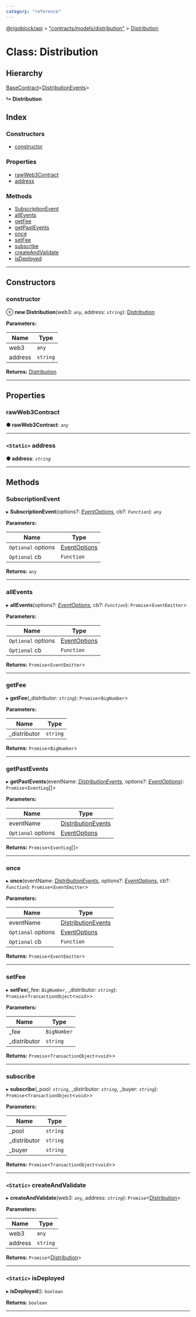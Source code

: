 ```yaml
---
category: "reference"
---
```



[@rigoblock/api](../README.md) > ["contracts/models/distribution"](../modules/_contracts_models_distribution_.md) > [Distribution](../classes/_contracts_models_distribution_.distribution.md)

# Class: Distribution

## Hierarchy

 [BaseContract](_contracts_basecontract_.basecontract.md)<[DistributionEvents](../enums/_contracts_models_distribution_.distributionevents.md)>

**↳ Distribution**

## Index

### Constructors

* [constructor](_contracts_models_distribution_.distribution.md#constructor)

### Properties

* [rawWeb3Contract](_contracts_models_distribution_.distribution.md#rawweb3contract)
* [address](_contracts_models_distribution_.distribution.md#address)

### Methods

* [SubscriptionEvent](_contracts_models_distribution_.distribution.md#subscriptionevent)
* [allEvents](_contracts_models_distribution_.distribution.md#allevents)
* [getFee](_contracts_models_distribution_.distribution.md#getfee)
* [getPastEvents](_contracts_models_distribution_.distribution.md#getpastevents)
* [once](_contracts_models_distribution_.distribution.md#once)
* [setFee](_contracts_models_distribution_.distribution.md#setfee)
* [subscribe](_contracts_models_distribution_.distribution.md#subscribe)
* [createAndValidate](_contracts_models_distribution_.distribution.md#createandvalidate)
* [isDeployed](_contracts_models_distribution_.distribution.md#isdeployed)

---

## Constructors

<a id="constructor"></a>

###  constructor

⊕ **new Distribution**(web3: *`any`*, address: *`string`*): [Distribution](_contracts_models_distribution_.distribution.md)

**Parameters:**

| Name | Type |
| ------ | ------ |
| web3 | `any` |
| address | `string` |

**Returns:** [Distribution](_contracts_models_distribution_.distribution.md)

___

## Properties

<a id="rawweb3contract"></a>

###  rawWeb3Contract

**● rawWeb3Contract**: *`any`*

___
<a id="address"></a>

### `<Static>` address

**● address**: *`string`*

___

## Methods

<a id="subscriptionevent"></a>

###  SubscriptionEvent

▸ **SubscriptionEvent**(options?: *[EventOptions](../interfaces/_contracts_basecontract_.eventoptions.md)*, cb?: *`Function`*): `any`

**Parameters:**

| Name | Type |
| ------ | ------ |
| `Optional` options | [EventOptions](../interfaces/_contracts_basecontract_.eventoptions.md) |
| `Optional` cb | `Function` |

**Returns:** `any`

___
<a id="allevents"></a>

###  allEvents

▸ **allEvents**(options?: *[EventOptions](../interfaces/_contracts_basecontract_.eventoptions.md)*, cb?: *`Function`*): `Promise`<`EventEmitter`>

**Parameters:**

| Name | Type |
| ------ | ------ |
| `Optional` options | [EventOptions](../interfaces/_contracts_basecontract_.eventoptions.md) |
| `Optional` cb | `Function` |

**Returns:** `Promise`<`EventEmitter`>

___
<a id="getfee"></a>

###  getFee

▸ **getFee**(_distributor: *`string`*): `Promise`<`BigNumber`>

**Parameters:**

| Name | Type |
| ------ | ------ |
| _distributor | `string` |

**Returns:** `Promise`<`BigNumber`>

___
<a id="getpastevents"></a>

###  getPastEvents

▸ **getPastEvents**(eventName: *[DistributionEvents](../enums/_contracts_models_distribution_.distributionevents.md)*, options?: *[EventOptions](../interfaces/_contracts_basecontract_.eventoptions.md)*): `Promise`<`EventLog`[]>

**Parameters:**

| Name | Type |
| ------ | ------ |
| eventName | [DistributionEvents](../enums/_contracts_models_distribution_.distributionevents.md) |
| `Optional` options | [EventOptions](../interfaces/_contracts_basecontract_.eventoptions.md) |

**Returns:** `Promise`<`EventLog`[]>

___
<a id="once"></a>

###  once

▸ **once**(eventName: *[DistributionEvents](../enums/_contracts_models_distribution_.distributionevents.md)*, options?: *[EventOptions](../interfaces/_contracts_basecontract_.eventoptions.md)*, cb?: *`Function`*): `Promise`<`EventEmitter`>

**Parameters:**

| Name | Type |
| ------ | ------ |
| eventName | [DistributionEvents](../enums/_contracts_models_distribution_.distributionevents.md) |
| `Optional` options | [EventOptions](../interfaces/_contracts_basecontract_.eventoptions.md) |
| `Optional` cb | `Function` |

**Returns:** `Promise`<`EventEmitter`>

___
<a id="setfee"></a>

###  setFee

▸ **setFee**(_fee: *`BigNumber`*, _distributor: *`string`*): `Promise`<`TransactionObject`<`void`>>

**Parameters:**

| Name | Type |
| ------ | ------ |
| _fee | `BigNumber` |
| _distributor | `string` |

**Returns:** `Promise`<`TransactionObject`<`void`>>

___
<a id="subscribe"></a>

###  subscribe

▸ **subscribe**(_pool: *`string`*, _distributor: *`string`*, _buyer: *`string`*): `Promise`<`TransactionObject`<`void`>>

**Parameters:**

| Name | Type |
| ------ | ------ |
| _pool | `string` |
| _distributor | `string` |
| _buyer | `string` |

**Returns:** `Promise`<`TransactionObject`<`void`>>

___
<a id="createandvalidate"></a>

### `<Static>` createAndValidate

▸ **createAndValidate**(web3: *`any`*, address: *`string`*): `Promise`<[Distribution](_contracts_models_distribution_.distribution.md)>

**Parameters:**

| Name | Type |
| ------ | ------ |
| web3 | `any` |
| address | `string` |

**Returns:** `Promise`<[Distribution](_contracts_models_distribution_.distribution.md)>

___
<a id="isdeployed"></a>

### `<Static>` isDeployed

▸ **isDeployed**(): `boolean`

**Returns:** `boolean`

___


